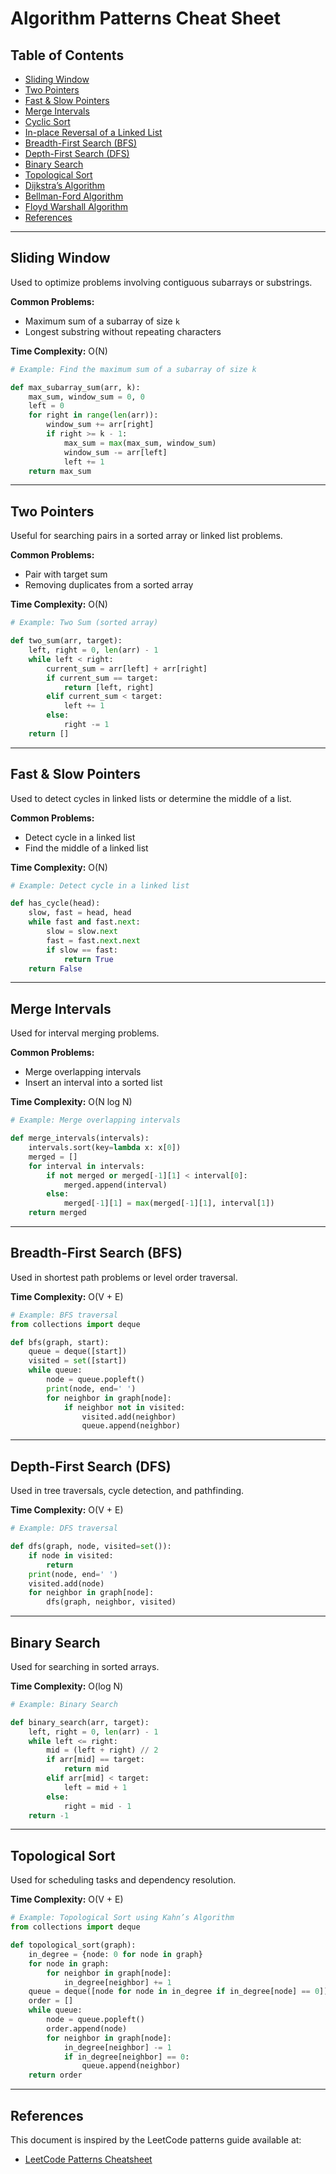 # Algorithm Patterns Cheat Sheet

## Table of Contents

- [Sliding Window](#sliding-window)
- [Two Pointers](#two-pointers)
- [Fast & Slow Pointers](#fast--slow-pointers)
- [Merge Intervals](#merge-intervals)
- [Cyclic Sort](#cyclic-sort)
- [In-place Reversal of a Linked List](#in-place-reversal-of-a-linked-list)
- [Breadth-First Search (BFS)](#breadth-first-search-bfs)
- [Depth-First Search (DFS)](#depth-first-search-dfs)
- [Binary Search](#binary-search)
- [Topological Sort](#topological-sort)
- [Dijkstra’s Algorithm](#dijkstras-algorithm)
- [Bellman-Ford Algorithm](#bellman-ford-algorithm)
- [Floyd Warshall Algorithm](#floyd-warshall-algorithm)
- [References](#references)

---

## Sliding Window

Used to optimize problems involving contiguous subarrays or substrings.

**Common Problems:**

- Maximum sum of a subarray of size `k`
- Longest substring without repeating characters

**Time Complexity:** O(N)

```python
# Example: Find the maximum sum of a subarray of size k

def max_subarray_sum(arr, k):
    max_sum, window_sum = 0, 0
    left = 0
    for right in range(len(arr)):
        window_sum += arr[right]
        if right >= k - 1:
            max_sum = max(max_sum, window_sum)
            window_sum -= arr[left]
            left += 1
    return max_sum
```

---

## Two Pointers

Useful for searching pairs in a sorted array or linked list problems.

**Common Problems:**

- Pair with target sum
- Removing duplicates from a sorted array

**Time Complexity:** O(N)

```python
# Example: Two Sum (sorted array)

def two_sum(arr, target):
    left, right = 0, len(arr) - 1
    while left < right:
        current_sum = arr[left] + arr[right]
        if current_sum == target:
            return [left, right]
        elif current_sum < target:
            left += 1
        else:
            right -= 1
    return []
```

---

## Fast & Slow Pointers

Used to detect cycles in linked lists or determine the middle of a list.

**Common Problems:**

- Detect cycle in a linked list
- Find the middle of a linked list

**Time Complexity:** O(N)

```python
# Example: Detect cycle in a linked list

def has_cycle(head):
    slow, fast = head, head
    while fast and fast.next:
        slow = slow.next
        fast = fast.next.next
        if slow == fast:
            return True
    return False
```

---

## Merge Intervals

Used for interval merging problems.

**Common Problems:**

- Merge overlapping intervals
- Insert an interval into a sorted list

**Time Complexity:** O(N log N)

```python
# Example: Merge overlapping intervals

def merge_intervals(intervals):
    intervals.sort(key=lambda x: x[0])
    merged = []
    for interval in intervals:
        if not merged or merged[-1][1] < interval[0]:
            merged.append(interval)
        else:
            merged[-1][1] = max(merged[-1][1], interval[1])
    return merged
```

---

## Breadth-First Search (BFS)

Used in shortest path problems or level order traversal.

**Time Complexity:** O(V + E)

```python
# Example: BFS traversal
from collections import deque

def bfs(graph, start):
    queue = deque([start])
    visited = set([start])
    while queue:
        node = queue.popleft()
        print(node, end=' ')
        for neighbor in graph[node]:
            if neighbor not in visited:
                visited.add(neighbor)
                queue.append(neighbor)
```

---

## Depth-First Search (DFS)

Used in tree traversals, cycle detection, and pathfinding.

**Time Complexity:** O(V + E)

```python
# Example: DFS traversal

def dfs(graph, node, visited=set()):
    if node in visited:
        return
    print(node, end=' ')
    visited.add(node)
    for neighbor in graph[node]:
        dfs(graph, neighbor, visited)
```

---

## Binary Search

Used for searching in sorted arrays.

**Time Complexity:** O(log N)

```python
# Example: Binary Search

def binary_search(arr, target):
    left, right = 0, len(arr) - 1
    while left <= right:
        mid = (left + right) // 2
        if arr[mid] == target:
            return mid
        elif arr[mid] < target:
            left = mid + 1
        else:
            right = mid - 1
    return -1
```

---

## Topological Sort

Used for scheduling tasks and dependency resolution.

**Time Complexity:** O(V + E)

```python
# Example: Topological Sort using Kahn’s Algorithm
from collections import deque

def topological_sort(graph):
    in_degree = {node: 0 for node in graph}
    for node in graph:
        for neighbor in graph[node]:
            in_degree[neighbor] += 1
    queue = deque([node for node in in_degree if in_degree[node] == 0])
    order = []
    while queue:
        node = queue.popleft()
        order.append(node)
        for neighbor in graph[node]:
            in_degree[neighbor] -= 1
            if in_degree[neighbor] == 0:
                queue.append(neighbor)
    return order
```

---

## References

This document is inspired by the LeetCode patterns guide available at:

- [LeetCode Patterns Cheatsheet](https://leetcode.com/)
